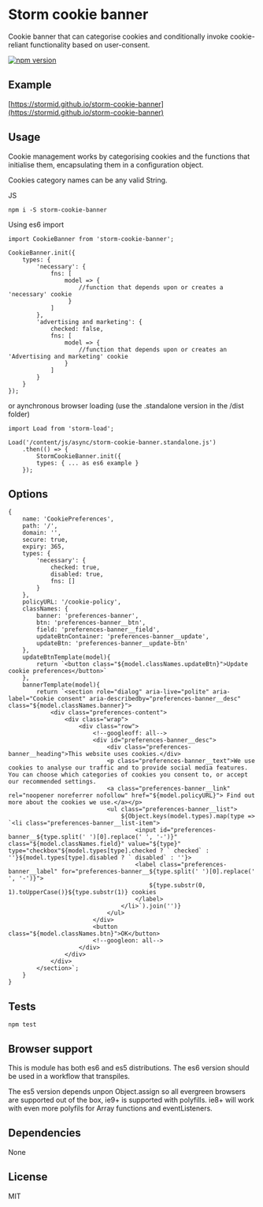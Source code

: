 # Storm cookie banner

Cookie banner that can categorise cookies and conditionally invoke cookie-reliant functionality based on user-consent.

[![npm version](https://badge.fury.io/js/storm-cookie-banner.svg)](https://badge.fury.io/js/storm-cookie-banner)

## Example
[https://stormid.github.io/storm-cookie-banner](https://stormid.github.io/storm-cookie-banner)

## Usage
Cookie management works by categorising cookies and the functions that initialise them, encapsulating them in a configuration object.

Cookies category names can be any valid String.

JS
```
npm i -S storm-cookie-banner
```
Using es6 import
```
import CookieBanner from 'storm-cookie-banner';

CookieBanner.init({
    types: {
        'necessary': {
            fns: [
                model => { 
                    //function that depends upon or creates a 'necessary' cookie
                 }
            ]
        },
        'advertising and marketing': {
            checked: false,
            fns: [
                model => { 
                    //function that depends upon or creates an 'Advertising and marketing' cookie
                }
            ]
        }
    }
});
```
or aynchronous browser loading (use the .standalone version in the /dist folder)
```
import Load from 'storm-load';

Load('/content/js/async/storm-cookie-banner.standalone.js')
    .then(() => {
        StormCookieBanner.init({
	    types: { ... as es6 example }
	});
```


## Options
```
{
	name: 'CookiePreferences',
	path: '/',
	domain: '',
	secure: true,
	expiry: 365,
	types: {
		'necessary': {
			checked: true,
			disabled: true,
			fns: []
		}
	},
	policyURL: '/cookie-policy',
	classNames: {
		banner: 'preferences-banner',
		btn: 'preferences-banner__btn',
		field: 'preferences-banner__field',
		updateBtnContainer: 'preferences-banner__update',
		updateBtn: 'preferences-banner__update-btn'
	},
	updateBtnTemplate(model){
		return `<button class="${model.classNames.updateBtn}">Update cookie preferences</button>`
	},
	bannerTemplate(model){
		return `<section role="dialog" aria-live="polite" aria-label="Cookie consent" aria-describedby="preferences-banner__desc" class="${model.classNames.banner}">
			<div class="preferences-content">
				<div class="wrap">
					<div class="row">
						<!--googleoff: all-->
						<div id="preferences-banner__desc">
							<div class="preferences-banner__heading">This website uses cookies.</div>
							<p class="preferences-banner__text">We use cookies to analyse our traffic and to provide social media features. You can choose which categories of cookies you consent to, or accept our recommended settings.
							<a class="preferences-banner__link" rel="noopener noreferrer nofollow" href="${model.policyURL}"> Find out more about the cookies we use.</a></p>
							<ul class="preferences-banner__list">
								${Object.keys(model.types).map(type => `<li class="preferences-banner__list-item">
									<input id="preferences-banner__${type.split(' ')[0].replace(' ', '-')}" class="${model.classNames.field}" value="${type}" type="checkbox"${model.types[type].checked ? ` checked` : ''}${model.types[type].disabled ? ` disabled` : ''}>
									<label class="preferences-banner__label" for="preferences-banner__${type.split(' ')[0].replace(' ', '-')}">
										${type.substr(0, 1).toUpperCase()}${type.substr(1)} cookies
									</label>  
								</li>`).join('')}
							</ul>
						</div>
						<button class="${model.classNames.btn}">OK</button>
						<!--googleon: all-->
					</div>
				</div>
			</div>
		</section>`;
	}
}
```

## Tests
```
npm test
```

## Browser support
This is module has both es6 and es5 distributions. The es6 version should be used in a workflow that transpiles.

The es5 version depends unpon Object.assign so all evergreen browsers are supported out of the box, ie9+ is supported with polyfills. ie8+ will work with even more polyfils for Array functions and eventListeners.

## Dependencies
None

## License
MIT
